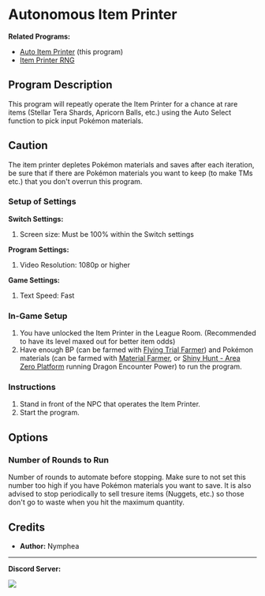 # Autonomous Item Printer

**Related Programs:**

- [Auto Item Printer](AutoItemPrinter.md) (this program)
- [Item Printer RNG](ItemPrinterRNG.md)

## Program Description

This program will repeatly operate the Item Printer for a chance at rare items (Stellar Tera Shards, Apricorn Balls, etc.) using the Auto Select function to pick input Pokémon materials.

## Caution

The item printer depletes Pokémon materials and saves after each iteration, be sure that if there are Pokémon materials you want to keep (to make TMs etc.) that you don't overrun this program.

### Setup of Settings

**Switch Settings:**

1. Screen size: Must be 100% within the Switch settings

**Program Settings:**

1. Video Resolution: 1080p or higher

**Game Settings:**

1. Text Speed: Fast

### In-Game Setup

1. You have unlocked the Item Printer in the League Room. (Recommended to have its level maxed out for better item odds)
2. Have enough BP (can be farmed with [Flying Trial Farmer](PokemonSV/FlyingTrialFarmer.md)) and Pokémon materials (can be farmed with [Material Farmer](MaterialFarmer.md), or [Shiny Hunt - Area Zero Platform](PokemonSV/ShinyHunt-AreaZeroPlatform.md) running Dragon Encounter Power) to run the program.

### Instructions

1. Stand in front of the NPC that operates the Item Printer.
2. Start the program.

## Options

### Number of Rounds to Run

Number of rounds to automate before stopping. Make sure to not set this number too high if you have Pokémon materials you want to save. It is also advised to stop periodically to sell tresure items (Nuggets, etc.) so those don't go to waste when you hit the maximum quantity.

## Credits

- **Author:** Nymphea

<hr>

**Discord Server:** 

[<img src="https://canary.discordapp.com/api/guilds/695809740428673034/widget.png?style=banner2">](https://discord.gg/cQ4gWxN)


